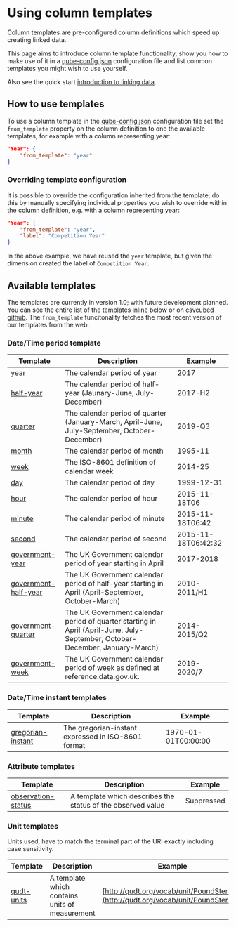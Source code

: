 # Using column templates

Column templates are pre-configured column definitions which speed up creating linked data.

This page aims to introduce column template functionality, show you how to make use of it in a [qube-config.json](qube-config.md) configuration file and list common templates you might wish to use yourself.

Also see the quick start [introduction to linking data](../../quick-start/linking-data.md).

## How to use templates

To use a column template in the [qube-config.json](qube-config.md) configuration file set the `from_template` property on the column definition to one the available templates, for example with a column representing year:

```json
"Year": {
    "from_template": "year"
}
```

### Overriding template configuration

It is possible to override the configuration inherited from the template; do this by manually specifying individual properties you wish to override within the column definition, e.g. with a column representing year:

```json
"Year": {
    "from_template": "year",
    "label": "Competition Year"
}
```

In the above example, we have reused the `year` template, but given the dimension created the label of `Competition Year`.

## Available templates

The templates are currently in version 1.0; with future development planned. You can see the entire list of the templates inline below or on [csvcubed github](https://github.com/GSS-Cogs/csvcubed/tree/main/csvcubed/csvcubed/readers/cubeconfig/v1_0/templates). The `from_template` funcitonality fetches the most recent version of our templates from the web.

### Date/Time period template

| Template                                                                                                                                             | Description                                                                                                                  | Example             |
| ---------------------------------------------------------------------------------------------------------------------------------------------------- | ---------------------------------------------------------------------------------------------------------------------------- | ------------------- |
| [year](https://purl.org/csv-cubed/qube-config/templates/calendar-year.json)                        | The calendar period of year                                                                                                  | 2017                |
| [half-year](https://purl.org/csv-cubed/qube-config/templates/calendar-half-year.json)              | The calendar period of half-year (Jaunary-June, July-December)                                                               | 2017-H2             |
| [quarter](https://purl.org/csv-cubed/qube-config/templates/calendar-quarter.json)                  | The calendar period of quarter (January-March, April-June, July-September, October-December)                                 | 2019-Q3             |
| [month](https://purl.org/csv-cubed/qube-config/templates/calendar-month.json)                      | The calendar period of month                                                                                                 | 1995-11             |
| [week](https://purl.org/csv-cubed/qube-config/templates/calendar-week.json)                        | The ISO-8601 definition of calendar week                                                                                     | 2014-25             |
| [day](https://purl.org/csv-cubed/qube-config/templates/calendar-day.json)                          | The calendar period of day                                                                                                   | 1999-12-31          |
| [hour](https://purl.org/csv-cubed/qube-config/templates/calendar-hour.json)                        | The calendar period of hour                                                                                                  | 2015-11-18T06       |
| [minute](https://purl.org/csv-cubed/qube-config/templates/calendar-minute.json)                    | The calendar period of minute                                                                                                | 2015-11-18T06:42    |
| [second](https://purl.org/csv-cubed/qube-config/templates/calendar-second.json)                    | The calendar period of second                                                                                                | 2015-11-18T06:42:32 |
| [government-year](https://purl.org/csv-cubed/qube-config/templates/government-year.json)           | The UK Government calendar period of year starting in April                                                                  | 2017-2018           |
| [government-half-year](https://purl.org/csv-cubed/qube-config/templates/government-half-year.json) | The UK Government calendar period of half-year starting in April (April-September, October-March)                            | 2010-2011/H1        |
| [government-quarter](https://purl.org/csv-cubed/qube-config/templates/government-quarter.json)     | The UK Government calendar period of quarter starting in April (April-June, July-September, October-December, January-March) | 2014-2015/Q2        |
| [government-week](https://purl.org/csv-cubed/qube-config/templates/government-week.json)           | The UK Government calendar period of week as defined at reference.data.gov.uk.                                               | 2019-2020/7         |

### Date/Time instant templates

| Template                                                                                                                                       | Description                                        | Example             |
| ---------------------------------------------------------------------------------------------------------------------------------------------- | -------------------------------------------------- | ------------------- |
| [gregorian-instant](https://purl.org/csv-cubed/qube-config/templates/gregorian-instant.json) | The gregorian-instant expressed in ISO-8601 format | 1970-01-01T00:00:00 |

### Attribute templates

| Template                                                                                                                                         | Description                                                 | Example    |
| ------------------------------------------------------------------------------------------------------------------------------------------------ | ----------------------------------------------------------- | ---------- |
| [observation-status](https://purl.org/csv-cubed/qube-config/templates/observation-status.json) | A template which describes the status of the observed value | Suppressed |

### Unit templates

Units used, have to match the terminal part of the URI exactly including case sensitivity.

| Template                                                                                                                                         | Description                                                 | Example    |
| ------------------------------------------------------------------------------------------------------------------------------------------------ | ----------------------------------------------------------- | ---------- |
| [qudt-units](https://purl.org/csv-cubed/qube-config/templates/qudt-units.json) | A template which contains units of measurement | [http://qudt.org/vocab/unit/PoundSterling](http://qudt.org/vocab/unit/PoundSterling) |
